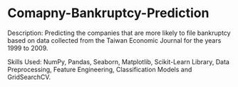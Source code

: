 # Comapny-Bankruptcy-Prediction
Description: Predicting the companies that are more likely to file bankruptcy based on data collected from the Taiwan Economic Journal for the years 1999 to 2009.

Skills Used: NumPy, Pandas, Seaborn, Matplotlib, Scikit-Learn Library, Data Preprocessing, Feature Engineering, Classification Models and GridSearchCV.
